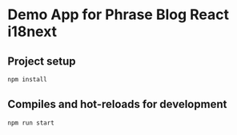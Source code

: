 # Demo App for Phrase Blog React i18next

## Project setup

```bash
npm install
```

## Compiles and hot-reloads for development

```bash
npm run start
```
